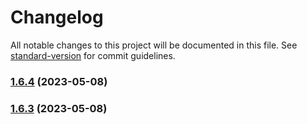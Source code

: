 # Changelog

All notable changes to this project will be documented in this file. See [standard-version](https://github.com/conventional-changelog/standard-version) for commit guidelines.

### [1.6.4](https://github.com/luiz-chagas/stock-info/compare/v1.6.3...v1.6.4) (2023-05-08)

### [1.6.3](https://github.com/luiz-chagas/stock-info/compare/v1.6.2...v1.6.3) (2023-05-08)
